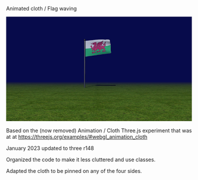 
Animated cloth / Flag waving

![enter image description here](https://github.com/kellycode/flag-waving/raw/main/public_img.jpg)

Based on the (now removed) Animation / Cloth Three.js experiment that was at at https://threejs.org/examples/#webgl_animation_cloth

January 2023 updated to three r148

Organized the code to make it less cluttered and use classes.

Adapted the cloth to be pinned on any of the four sides.
